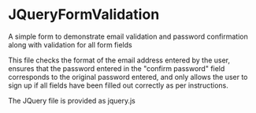 # JQueryFormValidation
A simple form to demonstrate email validation and password confirmation along with validation for all form fields

This file checks the format of the email address entered by the user, ensures that the password entered in the "confirm password" field corresponds to the original password entered, and only allows the user to sign up if all fields have been filled out correctly as per instructions.

The JQuery file is provided as jquery.js
